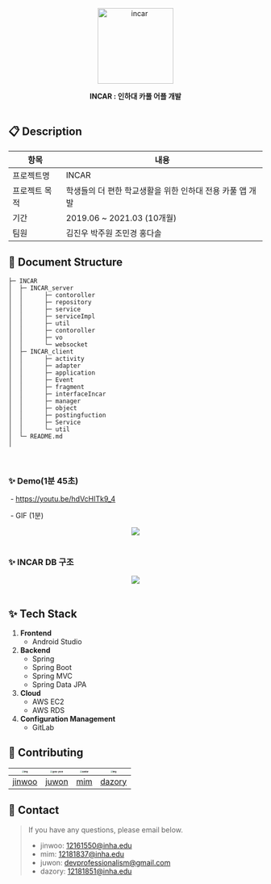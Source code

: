 <p align="center">
  <img width="150" align="center" src="https://user-images.githubusercontent.com/58170545/128740164-436adc63-0497-4f2d-b6c4-9ce43b71fba0.png" alt="incar"/>
</p>


<div align="center" style="font-weight:bold;">INCAR : 인하대 카풀 어플 개발</div>

<br>

## 📋 Description

| 항목          | 내용                                                      |
| ------------- | --------------------------------------------------------- |
| 프로젝트명    | INCAR                                                     |
| 프로젝트 목적 | 학생들의 더 편한 학교생활을 위한 인하대 전용 카풀 앱 개발 |
| 기간          | 2019.06 ~ 2021.03 (10개월)                                |
| 팀원          | 김진우 박주원 조민경 홍다솔                               |

## 📁 Document Structure

```
├─ INCAR
│  ├─ INCAR_server
│  │      ├─ contoroller
│  │      ├─ repository
│  │      ├─ service
│  │      ├─ serviceImpl
│  │      ├─ util
│  │      ├─ contoroller
│  │      ├─ vo
│  │      └─ websocket
│  ├─ INCAR_client
│  │      ├─ activity
│  │      ├─ adapter
│  │      ├─ application
│  │      ├─ Event
│  │      ├─ fragment
│  │      ├─ interfaceIncar
│  │      ├─ manager
│  │      ├─ object
│  │      ├─ postingfuction
│  │      ├─ Service
│  │      └─ util
│  └─ README.md
│
```

<br>

### ✨ Demo(1분 45초)
​ - https://youtu.be/hdVcHITk9_4

​ - GIF (1분)
<center>
<img src="https://user-images.githubusercontent.com/58173061/140066600-3c045d5f-77ea-4353-9507-2ccf8809cf4b.gif" />
</center>
<br>

### ✨ INCAR DB 구조

<center>
<img src="https://user-images.githubusercontent.com/58170545/128822226-d4192b0b-47df-497b-8f18-68c8151e3997.png"/>
</center>
<br>

## ✨ Tech Stack

1. **Frontend**
   - Android Studio
2. **Backend**
   - Spring
   - Spring Boot
   - Spring MVC
   - Spring Data JPA
3. **Cloud**
   - AWS EC2
   - AWS RDS
4. **Configuration Management**
   - GitLab

## 🤝 Contributing

| <img src="https://avatars.githubusercontent.com/u/53468768?v=4" alt="img" style="zoom:25%;" /> | <img src="https://avatars.githubusercontent.com/u/58173061?v=4" alt="@ka-yeon" style="zoom:25%;" /> | <img src="https://avatars.githubusercontent.com/u/58170545?v=4" alt="Avatar" style="zoom:25%;" /> | <img src="https://avatars.githubusercontent.com/u/81455416?v=4" alt="img" style="zoom:25%;" /> |
| :----------------------------------------------------------: | :----------------------------------------------------------: | :----------------------------------------------------------: | :----------------------------------------------------------: |
|             [jinwoo](https://github.com/iv-club)             |            [juwon](https://github.com/juwon0605)             |            [mim](https://github.com/ChoMinkyung)             |             [dazory](https://github.com/dazory)              |

## 📝 Contact

> If you have any questions, please email below. <br>
>
> - jinwoo: 12161550@inha.edu
> - mim: 12181837@inha.edu
> - juwon: devprofessionalism@gmail.com
> - dazory: 12181851@inha.edu
